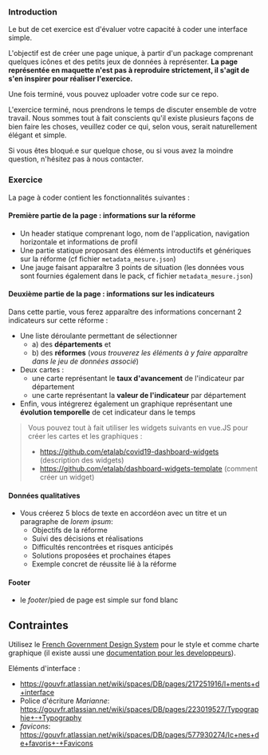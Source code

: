 ### Introduction

Le but de cet exercice est d'évaluer votre capacité à coder une interface  simple.

L'objectif est de créer une page unique, à partir d'un package comprenant quelques icônes et des petits jeux de données à représenter. **La page représentée en maquette n'est pas à reproduire strictement, il s'agit de s'en inspirer pour réaliser l'exercice.** 

Une fois terminé, vous pouvez uploader votre code sur ce repo.

L'exercice terminé, nous prendrons le temps de discuter ensemble de votre travail. Nous sommes tout à fait conscients qu'il existe plusieurs façons de bien faire les choses, veuillez coder ce qui, selon vous, serait naturellement élégant et simple. 

Si vous êtes bloqué.e sur quelque chose, ou si vous avez la moindre question, n'hésitez pas à nous contacter. 

### Exercice

La page à coder contient les fonctionnalités suivantes : 

#### Première partie de la page : informations sur la réforme

* Un header statique comprenant logo, nom de l'application, navigation horizontale et informations de profil
* Une partie statique proposant des éléments introductifs et génériques sur la réforme (cf fichier `metadata_mesure.json`)
* Une jauge faisant apparaître 3 points de situation (les données vous sont fournies également dans le pack, cf fichier `metadata_mesure.json`) 


#### Deuxième partie de la page : informations sur les indicateurs

Dans cette partie, vous ferez apparaître des informations concernant 2 indicateurs sur cette réforme : 
* Une liste déroulante permettant de sélectionner 
    * a) des **départements** et 
    * b) des **réformes** (*vous trouverez les éléments à y faire apparaître dans le jeu de données associé*)
* Deux cartes : 
    * une carte représentant le **taux d'avancement** de l'indicateur par département
    * une carte représentant la **valeur de l'indicateur** par département
* Enfin, vous intégrerez également un graphique représentant une **évolution temporelle** de cet indicateur dans le temps

> Vous pouvez tout à fait utiliser les widgets suivants en vue.JS pour créer les cartes et les graphiques : 
> * https://github.com/etalab/covid19-dashboard-widgets (description des widgets)
> * https://github.com/etalab/dashboard-widgets-template (comment créer un widget)

#### Données qualitatives

* Vous créerez 5 blocs de texte en accordéon avec un titre et un paragraphe de *lorem ipsum*:
    * Objectifs de la réforme
    * Suivi des décisions et réalisations
    * Difficultés rencontrées et risques anticipés
    * Solutions proposées et prochaines étapes
    * Exemple concret de réussite lié à la réforme


#### Footer

* le *footer*/pied de page est simple sur fond blanc


## Contraintes

Utilisez le [French Government Design System](https://www.systeme-de-design.gouv.fr/) pour le style et comme charte graphique (il existe aussi une [documentation pour les developpeurs](https://gouvfr.atlassian.net/wiki/spaces/DB/pages/223019574/D+veloppeurs)).

Eléments d'interface : 
* https://gouvfr.atlassian.net/wiki/spaces/DB/pages/217251916/l+ments+d+interface
* Police d'écriture *Marianne*: https://gouvfr.atlassian.net/wiki/spaces/DB/pages/223019527/Typographie+-+Typography
* *favicons*: https://gouvfr.atlassian.net/wiki/spaces/DB/pages/577930274/Ic+nes+de+favoris+-+Favicons

